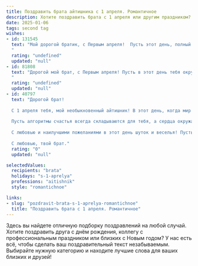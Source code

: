 ```yaml
---
title: Поздравить брата айтишника с 1 апреля. Романтичное
description: Хотите поздравить брата с 1 апреля или другим праздником? Наш ИИ создаст незабываемое поздравление, а вы обязательно выделитесь среди других.  
date: 2025-01-06
tags: second tag
wishes:
- id: 131545
  text: "Мой дорогой братик, с Первым апреля!  Пусть этот день, полный шуток и неожиданностей, станет лишь прелюдией к самому настоящему счастью, которое ты заслуживаешь больше всех на свете.  Пусть твой блестящий ум, твой талант айтишника,  приносят тебе не только успех, но и радость,  и пусть каждый твой проект наполнен любовью и вдохновением.  Я тебя очень люблю и желаю тебе океана счастья,  ярких красок жизни и исполнения всех твоих желаний.  С праздником!
  "
  rating: "undefined"
  updated: "null"
- id: 81808
  text: "Дорогой мой брат, с Первым апреля! Пусть в этот день тебя окружают только лучшие люди, а работа приносит не только доход, но и удовольствие. Пусть твой код будет безупречным, а серверы - стабильными. Ты - настоящий Айти-романтик, и я желаю тебе, чтобы в твоей жизни всегда царила гармония и любовь, как в строках идеального кода.
  "
  rating: "undefined"
  updated: "null"
- id: 40797
  text: "Дорогой брат!
  
  С 1 апреля тебя, мой необыкновенный айтишник! В этот день, когда мир наполнен шутками и смехом, хочу поздравить тебя с тем, что ты даришь людям не только технологии, но и радость. Как в коде, так и в жизни, пусть каждый новый проект приносит тебе вдохновение, удачу и немного магии.
  
  Пусть алгоритмы счастья всегда складываются для тебя, а сердца окружающих открываются, как яркие окна в твоем виртуальном мире. Ты не просто мастер своего дела, но и невероятный человек, который способен сделать этот мир лучше. Пусть встречаешь только добропорядочных \"пользователей\" и обходишь стороной все \"ошибки системы\".
  
  С любовью и наилучшими пожеланиями в этот день шуток и веселья! Пусть весна впереди дарит тебе тепло и свет, а жизнь — новые захватывающие сюжеты.
  
  С любовью, твой брат."
  rating: "0"
  updated: "null"

selectedValues:
  recipients: "brata"
  holidays: "s-1-aprelya"
  professions: "aitishnik"
  style: "romantichnoe"

links:
- slug: "pozdravit-brata-s-1-aprelya-romantichnoe"
  title: "Поздравить брата с 1 апреля. Романтичное"
---
```


Здесь вы найдете отличную подборку поздравлений на любой случай. 
Хотите поздравить друга с днём рождения, коллегу с профессиональным праздником или близких с Новым годом? У нас есть всё, чтобы сделать ваш поздравительный текст незабываемым. Выбирайте нужную категорию и находите лучшие слова для ваших близких и друзей!
